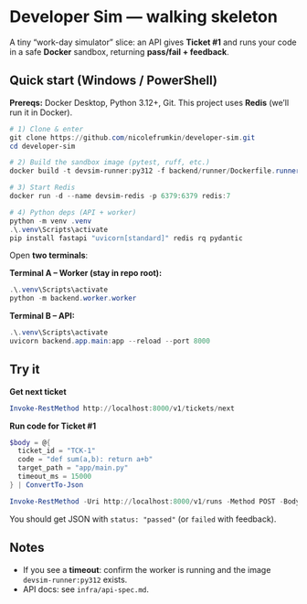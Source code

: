 # Developer Sim — walking skeleton

A tiny “work-day simulator” slice: an API gives **Ticket #1** and runs your code in a safe **Docker** sandbox, returning **pass/fail + feedback**.

## Quick start (Windows / PowerShell)

**Prereqs:** Docker Desktop, Python 3.12+, Git.
This project uses **Redis** (we’ll run it in Docker).

```powershell
# 1) Clone & enter
git clone https://github.com/nicolefrumkin/developer-sim.git
cd developer-sim

# 2) Build the sandbox image (pytest, ruff, etc.)
docker build -t devsim-runner:py312 -f backend/runner/Dockerfile.runner .

# 3) Start Redis
docker run -d --name devsim-redis -p 6379:6379 redis:7

# 4) Python deps (API + worker)
python -m venv .venv
.\.venv\Scripts\activate
pip install fastapi "uvicorn[standard]" redis rq pydantic
```

Open **two terminals**:

**Terminal A – Worker (stay in repo root):**

```powershell
.\.venv\Scripts\activate
python -m backend.worker.worker
```

**Terminal B – API:**

```powershell
.\.venv\Scripts\activate
uvicorn backend.app.main:app --reload --port 8000
```

## Try it

**Get next ticket**

```powershell
Invoke-RestMethod http://localhost:8000/v1/tickets/next
```

**Run code for Ticket #1**

```powershell
$body = @{
  ticket_id = "TCK-1"
  code = "def sum(a,b): return a+b"
  target_path = "app/main.py"
  timeout_ms = 15000
} | ConvertTo-Json

Invoke-RestMethod -Uri http://localhost:8000/v1/runs -Method POST -Body $body -ContentType "application/json"
```

You should get JSON with `status: "passed"` (or `failed` with feedback).

## Notes

* If you see a **timeout**: confirm the worker is running and the image `devsim-runner:py312` exists.
* API docs: see `infra/api-spec.md`.
